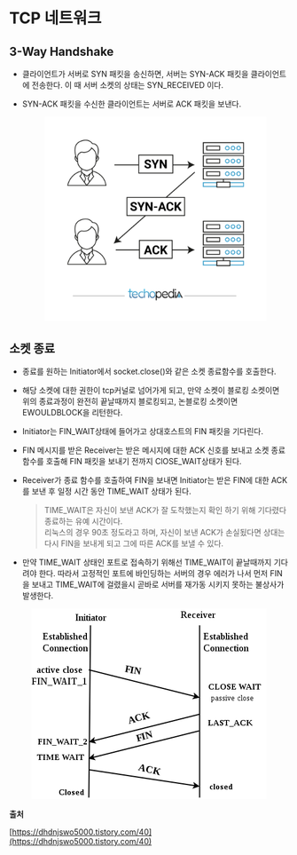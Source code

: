 # TCP 네트워크

## 3-Way Handshake

* 클라이언트가 서버로 SYN 패킷을 송신하면, 서버는 SYN-ACK 패킷을 클라이언트에 전송한다. 이 때 서버 소켓의 상태는 SYN\_RECEIVED 이다.
*   SYN-ACK 패킷을 수신한 클라이언트는 서버로 ACK 패킷을 보낸다.

    <figure><img src="../../.gitbook/assets/image (6) (1).png" alt=""><figcaption></figcaption></figure>

## 소켓 종료

* 종료를 원하는 Initiator에서 socket.close()와 같은 소켓 종료함수를 호출한다.
* 해당 소켓에 대한 권한이 tcp커널로 넘어가게 되고, 만약 소켓이 블로킹 소켓이면 위의 종료과정이 완전히 끝날때까지 블로킹되고, 논블로킹 소켓이면 EWOULDBLOCK을 리턴한다.
* Initiator는 FIN\_WAIT상태에 들어가고 상대호스트의 FIN 패킷을 기다린다.
* FIN 메시지를 받은 Receiver는 받은 메시지에 대한 ACK 신호를 보내고 소켓 종료 함수를 호출해 FIN 패킷을 보내기 전까지 ClOSE\_WAIT상태가 된다.
*   Receiver가 종료 함수를 호출하여 FIN을 보내면 Initiator는 받은 FIN에 대한 ACK를 보낸 후 일정 시간 동안 TIME\_WAIT 상태가 된다.

    > TIME\_WAIT은 자신이 보낸 ACK가 잘 도착했는지 확인 하기 위해 기다렸다 종료하는 유예 시간이다.\
    > 리눅스의 경우 90초 정도라고 하며, 자신이 보낸 ACK가 손실됬다면 상대는 다시 FIN을 보내게 되고 그에 따른 ACK를 보낼 수 있다.

    &#x20;
*   만약 TIME\_WAIT 상태인 포트로 접속하기 위해선 TIME\_WAIT이 끝날때까지 기다려야 한다. 따라서 고정적인 포트에 바인딩하는 서버의 경우 에러가 나서 먼저 FIN을 보내고 TIME\_WAIT에 걸렸을시 곧바로 서버를 재가동 시키지 못하는 불상사가 발생한다.

    &#x20;

<figure><img src="../../.gitbook/assets/image (1) (1) (1) (1) (1) (1) (1) (1) (1).png" alt=""><figcaption></figcaption></figure>





**출처**

[https://dhdnjswo5000.tistory.com/40](https://dhdnjswo5000.tistory.com/40)
